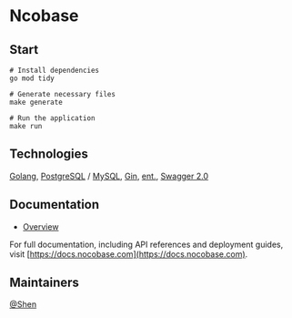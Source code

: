 # Ncobase

## Start

```shell
# Install dependencies
go mod tidy

# Generate necessary files
make generate

# Run the application
make run
```

## Technologies

[Golang](https://go.dev), [PostgreSQL](https://www.postgresql.org) / [MySQL](https://www.mysql.com), [Gin](https://github.com/gin-gonic/gin), [ent.](https://entgo.io), [Swagger 2.0](https://github.com/swaggo/gin-swagger)

## Documentation

- [Overview](docs/Overview.md)

For full documentation, including API references and deployment guides, visit [https://docs.nocobase.com](https://docs.nocobase.com).

## Maintainers

[@Shen](https://github.com/haiyon)
